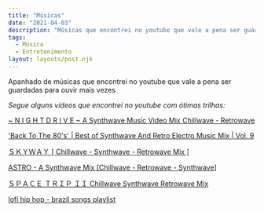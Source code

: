 ```yaml
---
title: "Músicas"
date: "2021-04-03"
description: "Músicas que encontrei no youtube que vale a pena ser guardadas para ouvir mais vezes."
tags:
  - Música
  - Entretenimento
layout: layouts/post.njk
---
```


Apanhado de músicas que encontrei no youtube que vale a pena ser guardadas para
ouvir mais vezes

_Segue alguns vídeos que encontrei no youtube com ótimas trilhas:_

[~ N I G H T D R I V E ~ A Synthwave Music Video Mix Chillwave - Retrowave](https://www.youtube.com/watch?v=mZvQ9ipTK_8)

['Back To The 80's' | Best of Synthwave And Retro Electro Music Mix | Vol. 9](https://www.youtube.com/watch?v=fzK79PgKITI)

[ＳＫＹＷＡＹ \[ Chillwave - Synthwave - Retrowave Mix \]](https://www.youtube.com/watch?v=ICcFMBzOnYs)

[ASTRO - A Synthwave Mix \[Chillwave - Retrowave - Synthwave\]](https://www.youtube.com/watch?v=XccPsuqAz4E)

[ＳＰＡＣＥ ＴＲＩＰ ＩＩ Chillwave Synthwave Retrowave Mix](https://www.youtube.com/watch?v=iyJePWXl8Po)

[lofi hip hop - brazil songs playlist](https://www.youtube.com/watch?v=ZhstyJSNKME)

